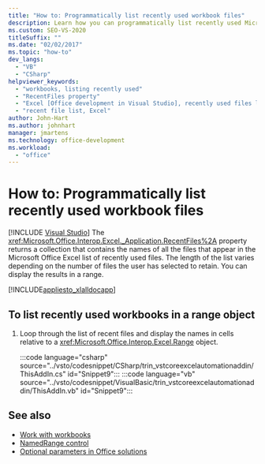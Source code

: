 ```yaml
---
title: "How to: Programmatically list recently used workbook files"
description: Learn how you can programmatically list recently used Microsoft Excel workbook files by using Visual Studio.
ms.custom: SEO-VS-2020
titleSuffix: ""
ms.date: "02/02/2017"
ms.topic: "how-to"
dev_langs:
  - "VB"
  - "CSharp"
helpviewer_keywords:
  - "workbooks, listing recently used"
  - "RecentFiles property"
  - "Excel [Office development in Visual Studio], recently used files listing"
  - "recent file list, Excel"
author: John-Hart
ms.author: johnhart
manager: jmartens
ms.technology: office-development
ms.workload:
  - "office"
---
```

# How to: Programmatically list recently used workbook files

 [!INCLUDE [Visual Studio](~/includes/applies-to-version/vs-windows-only.md)]
  The <xref:Microsoft.Office.Interop.Excel._Application.RecentFiles%2A> property returns a collection that contains the names of all the files that appear in the Microsoft Office Excel list of recently used files. The length of the list varies depending on the number of files the user has selected to retain. You can display the results in a range.

 [!INCLUDE[appliesto_xlalldocapp](../vsto/includes/appliesto-xlalldocapp-md.md)]

## To list recently used workbooks in a range object

1. Loop through the list of recent files and display the names in cells relative to a <xref:Microsoft.Office.Interop.Excel.Range> object.

     :::code language="csharp" source="../vsto/codesnippet/CSharp/trin_vstcoreexcelautomationaddin/ThisAddIn.cs" id="Snippet9":::
     :::code language="vb" source="../vsto/codesnippet/VisualBasic/trin_vstcoreexcelautomationaddin/ThisAddIn.vb" id="Snippet9":::

## See also
- [Work with workbooks](../vsto/working-with-workbooks.md)
- [NamedRange control](../vsto/namedrange-control.md)
- [Optional parameters in Office solutions](../vsto/optional-parameters-in-office-solutions.md)

